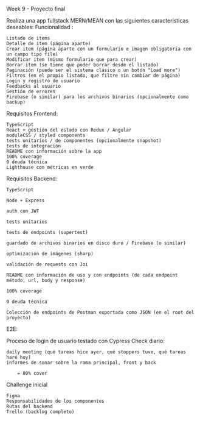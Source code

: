Week 9 - Proyecto final

Realiza una app fullstack MERN/MEAN con las siguientes características deseables:
Funcionalidad :

    Listado de items
    Detalle de item (página aparte)
    Crear item (página aparte con un formulario e imagen obligatoria con un campo tipo file)
    Modificar item (mismo formulario que para crear)
    Borrar item (se tiene que poder borrar desde el listado)
    Paginación (puede ser el sistema clásico o un botón "Load more")
    Filtros (en el propio listado, que filtre sin cambiar de página)
    Login y registro de usuario
    Feedbacks al usuario
    Gestión de errores
    Firebase (o similar) para los archivos binarios (opcionalmente como backup)

Requisitos Frontend:

    TypeScript
    React + gestión del estado con Redux / Angular
    moduleCSS / styled components
    tests unitarios / de componentes (opcionalmente snapshot)
    tests de integración
    README con información sobre la app
    100% coverage
    0 deuda técnica
    Lighthouse con métricas en verde

Requisitos Backend:

    TypeScript

    Node + Express

    auth con JWT

    tests unitarios

    tests de endpoints (supertest)

    guardado de archivos binarios en disco duro / Firebase (o similar)

    optimización de imágenes (sharp)

    validación de requests con Joi

    README con información de uso y con endpoints (de cada endpoint método, url, body y response)

    100% coverage

    0 deuda técnica

    Colección de endpoints de Postman exportada como JSON (en el root del proyecto)

E2E:

Proceso de login de usuario testado con Cypress
Check diario:

    daily meeting (qué tareas hice ayer, qué stoppers tuve, qué tareas haré hoy)
    informes de sonar sobre la rama principal, front y back

        = 80% cover

Challenge inicial

    Figma
    Responsabilidades de los componentes
    Rutas del backend
    Trello (backlog completo)
